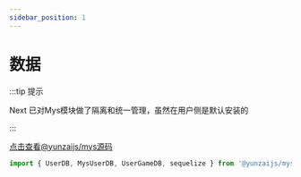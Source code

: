 ```yaml
---
sidebar_position: 1
---
```


# 数据

:::tip 提示

Next 已对Mys模块做了隔离和统一管理，虽然在用户侧是默认安装的

:::

[点击查看@yunzaijs/mys源码](https://github.com/yunzaijs/packages/mys)

```ts
import { UserDB, MysUserDB, UserGameDB, sequelize } from '@yunzaijs/mys'
```

